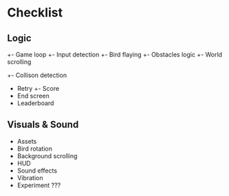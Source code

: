 # Checklist

## Logic

+- Game loop
+- Input detection
+- Bird flaying
+- Obstacles logic
+- World scrolling

+- Collison detection

-   Retry
    +- Score
-   End screen
-   Leaderboard

## Visuals & Sound

-   Assets
-   Bird rotation
-   Background scrolling
-   HUD
-   Sound effects
-   Vibration
-   Experiment ???
